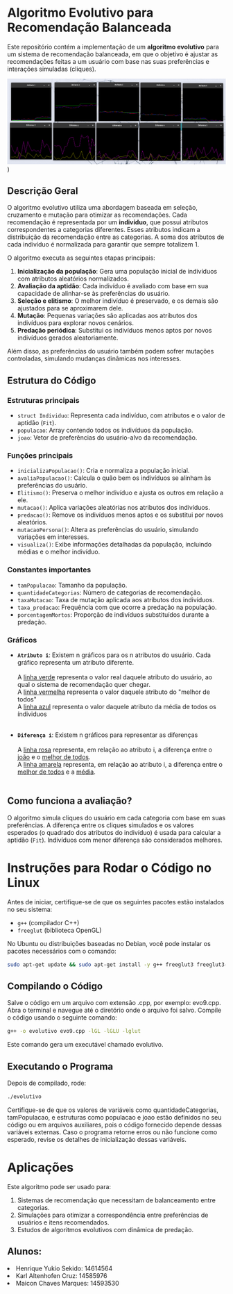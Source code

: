 # Algoritmo Evolutivo para Recomendação Balanceada

Este repositório contém a implementação de um **algoritmo evolutivo** para um sistema de recomendação balanceada, em que o objetivo é ajustar as recomendações feitas a um usuário com base nas suas preferências e interações simuladas (cliques).

![Descrição da Imagem](https://github.com/MaiconChavesMarques/Algoritmo-Evolutivo-para-Otimizacao-de-Recomendacao/blob/main/Imagens/Captura%20de%20tela%20de%202024-12-11%2016-48-30.png))

## Descrição Geral

O algoritmo evolutivo utiliza uma abordagem baseada em seleção, cruzamento e mutação para otimizar as recomendações. Cada recomendação é representada por um **indivíduo**, que possui atributos correspondentes a categorias diferentes. Esses atributos indicam a distribuição da recomendação entre as categorias. A soma dos atributos de cada indivíduo é normalizada para garantir que sempre totalizem 1.

O algoritmo executa as seguintes etapas principais:

1. **Inicialização da população**: Gera uma população inicial de indivíduos com atributos aleatórios normalizados.
2. **Avaliação da aptidão**: Cada indivíduo é avaliado com base em sua capacidade de alinhar-se às preferências do usuário.
3. **Seleção e elitismo**: O melhor indivíduo é preservado, e os demais são ajustados para se aproximarem dele.
4. **Mutação**: Pequenas variações são aplicadas aos atributos dos indivíduos para explorar novos cenários.
5. **Predação periódica**: Substitui os indivíduos menos aptos por novos indivíduos gerados aleatoriamente.

Além disso, as preferências do usuário também podem sofrer mutações controladas, simulando mudanças dinâmicas nos interesses.

## Estrutura do Código

### Estruturas principais
- `struct Individuo`: Representa cada indivíduo, com atributos e o valor de aptidão (`Fit`).
- `populacao`: Array contendo todos os indivíduos da população.
- `joao`: Vetor de preferências do usuário-alvo da recomendação.

### Funções principais
- `inicializaPopulacao()`: Cria e normaliza a população inicial.
- `avaliaPopulacao()`: Calcula o quão bem os indivíduos se alinham às preferências do usuário.
- `Elitismo()`: Preserva o melhor indivíduo e ajusta os outros em relação a ele.
- `mutacao()`: Aplica variações aleatórias nos atributos dos indivíduos.
- `predacao()`: Remove os indivíduos menos aptos e os substitui por novos aleatórios.
- `mutacaoPersona()`: Altera as preferências do usuário, simulando variações em interesses.
- `visualiza()`: Exibe informações detalhadas da população, incluindo médias e o melhor indivíduo.

### Constantes importantes
- `tamPopulacao`: Tamanho da população.
- `quantidadeCategorias`: Número de categorias de recomendação.
- `taxaMutacao`: Taxa de mutação aplicada aos atributos dos indivíduos.
- `taxa_predacao`: Frequência com que ocorre a predação na população.
- `porcentagemMortos`: Proporção de indivíduos substituídos durante a predação.

### Gráficos
- <strong>`Atributo i`</strong>: Existem n gráficos para os n atributos do usuário. Cada gráfico representa um atributo diferente.<br><br>
A <ins>linha verde</ins> representa o valor real daquele atributo do usuário, ao qual o sistema de recomendação quer chegar. <br> 
A <ins>linha vermelha</ins> representa o valor daquele atributo do "melhor de todos" <br>
A <ins>linha azul</ins> representa o valor daquele atributo da média de todos os índividuos <br><br>

- <strong>`Diferença i`</strong>: Existem n gráficos para representar as diferenças<br><br>
A <ins>linha rosa</ins> representa, em relação ao atributo i,  a diferença entre o <ins>joão</ins> e o <ins>melhor de todos</ins>.<br>
A <ins>linha amarela</ins> representa, em relação ao atributo i, a diferença entre o <ins>melhor de todos</ins> e a <ins> média</ins>.<br><br>

## Como funciona a avaliação?

O algoritmo simula cliques do usuário em cada categoria com base em suas preferências. A diferença entre os cliques simulados e os valores esperados (o quadrado dos atributos do indivíduo) é usada para calcular a aptidão (`Fit`). Indivíduos com menor diferença são considerados melhores.

# Instruções para Rodar o Código no Linux

Antes de iniciar, certifique-se de que os seguintes pacotes estão instalados no seu sistema:
- `g++` (compilador C++)
- `freeglut` (biblioteca OpenGL)

No Ubuntu ou distribuições baseadas no Debian, você pode instalar os pacotes necessários com o comando:
```bash
sudo apt-get update && sudo apt-get install -y g++ freeglut3 freeglut3-dev
```
## Compilando o Código

Salve o código em um arquivo com extensão .cpp, por exemplo: evo9.cpp.
Abra o terminal e navegue até o diretório onde o arquivo foi salvo.
Compile o código usando o seguinte comando:

```bash
g++ -o evolutivo evo9.cpp -lGL -lGLU -lglut
```
Este comando gera um executável chamado evolutivo.

## Executando o Programa

Depois de compilado, rode:
```bash
./evolutivo
```
Certifique-se de que os valores de variáveis como quantidadeCategorias, tamPopulacao, e estruturas como populacao e joao estão definidos no seu código ou em arquivos auxiliares, pois o código fornecido depende dessas variáveis externas.
Caso o programa retorne erros ou não funcione como esperado, revise os detalhes de inicialização dessas variáveis.

# Aplicações

Este algoritmo pode ser usado para:
1. Sistemas de recomendação que necessitam de balanceamento entre categorias.
2. Simulações para otimizar a correspondência entre preferências de usuários e itens recomendados.
3. Estudos de algoritmos evolutivos com dinâmica de predação.

## Alunos:
<li> Henrique Yukio Sekido: 14614564</li>
<li> Karl Altenhofen Cruz: 14585976</li>
<li> Maicon Chaves Marques: 14593530</li>
